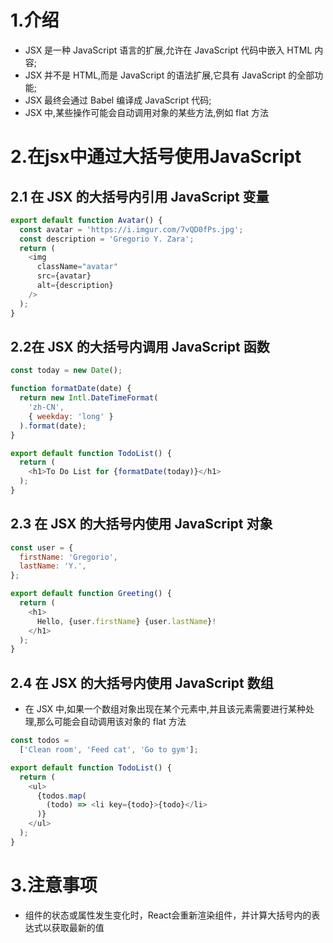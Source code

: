 # 1.介绍
* JSX 是一种 JavaScript 语言的扩展,允许在 JavaScript 代码中嵌入 HTML 内容;
* JSX 并不是 HTML,而是 JavaScript 的语法扩展,它具有 JavaScript 的全部功能;
* JSX 最终会通过 Babel 编译成 JavaScript 代码;
* JSX 中,某些操作可能会自动调用对象的某些方法,例如 flat 方法

# 2.在jsx中通过大括号使用JavaScript
## 2.1 在 JSX 的大括号内引用 JavaScript 变量
```js
export default function Avatar() {
  const avatar = 'https://i.imgur.com/7vQD0fPs.jpg';
  const description = 'Gregorio Y. Zara';
  return (
    <img
      className="avatar"
      src={avatar}
      alt={description}
    />
  );
}
```
## 2.2在 JSX 的大括号内调用 JavaScript 函数
```js
const today = new Date();

function formatDate(date) {
  return new Intl.DateTimeFormat(
    'zh-CN',
    { weekday: 'long' }
  ).format(date);
}

export default function TodoList() {
  return (
    <h1>To Do List for {formatDate(today)}</h1>
  );
}
```
## 2.3 在 JSX 的大括号内使用 JavaScript 对象
```js
const user = {
  firstName: 'Gregorio',
  lastName: 'Y.',
};

export default function Greeting() {
  return (
    <h1>
      Hello, {user.firstName} {user.lastName}!
    </h1>
  );
}
```
## 2.4 在 JSX 的大括号内使用 JavaScript 数组
* 在 JSX 中,如果一个数组对象出现在某个元素中,并且该元素需要进行某种处理,那么可能会自动调用该对象的 flat 方法
```js
const todos =
  ['Clean room', 'Feed cat', 'Go to gym'];

export default function TodoList() {
  return (
    <ul>
      {todos.map(
        (todo) => <li key={todo}>{todo}</li>
      )}
    </ul>
  );
}
```

# 3.注意事项
* 组件的状态或属性发生变化时，React会重新渲染组件，并计算大括号内的表达式以获取最新的值